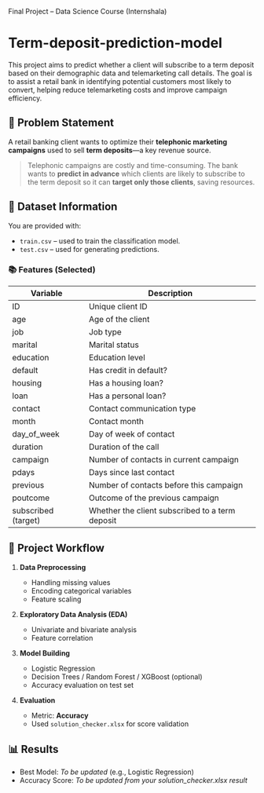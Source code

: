 Final Project – Data Science Course (Internshala)
# Term-deposit-prediction-model

This project aims to predict whether a client will subscribe to a term deposit based on their demographic data and telemarketing call details. The goal is to assist a retail bank in identifying potential customers most likely to convert, helping reduce telemarketing costs and improve campaign efficiency.

## 🧩 Problem Statement

A retail banking client wants to optimize their **telephonic marketing campaigns** used to sell **term deposits**—a key revenue source.

> Telephonic campaigns are costly and time-consuming. The bank wants to **predict in advance** which clients are likely to subscribe to the term deposit so it can **target only those clients**, saving resources.


## 📁 Dataset Information

You are provided with:

- `train.csv` – used to train the classification model.
- `test.csv` – used for generating predictions.

### 📚 Features (Selected)

| Variable | Description |
|----------|-------------|
| ID | Unique client ID |
| age | Age of the client |
| job | Job type |
| marital | Marital status |
| education | Education level |
| default | Has credit in default? |
| housing | Has a housing loan? |
| loan | Has a personal loan? |
| contact | Contact communication type |
| month | Contact month |
| day_of_week | Day of week of contact |
| duration | Duration of the call |
| campaign | Number of contacts in current campaign |
| pdays | Days since last contact |
| previous | Number of contacts before this campaign |
| poutcome | Outcome of the previous campaign |
| subscribed (target) | Whether the client subscribed to a term deposit |

## 🧠 Project Workflow

1. **Data Preprocessing**
   - Handling missing values
   - Encoding categorical variables
   - Feature scaling

2. **Exploratory Data Analysis (EDA)**
   - Univariate and bivariate analysis
   - Feature correlation

3. **Model Building**
   - Logistic Regression
   - Decision Trees / Random Forest / XGBoost (optional)
   - Accuracy evaluation on test set

4. **Evaluation**
   - Metric: **Accuracy**
   - Used `solution_checker.xlsx` for score validation


## 📊 Results

- Best Model: _To be updated_ (e.g., Logistic Regression)
- Accuracy Score: _To be updated from your solution_checker.xlsx result_

